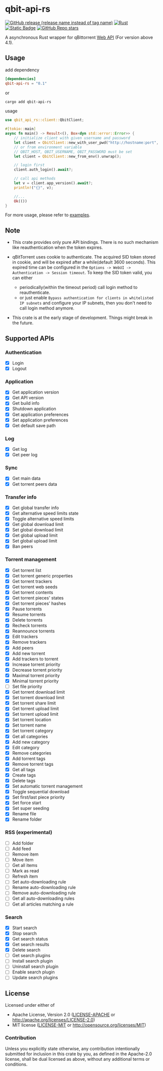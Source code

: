 # qbit-api-rs

[![GitHub release (release name instead of tag name)](https://img.shields.io/github/v/release/koro33/qbit-api-rs)](https://github.com/Koro33/qbit-api-rs/releases) [![Rust](https://img.shields.io/badge/Rust-stable-brightgreen)](https://www.rust-lang.org/) [![Static Badge](https://img.shields.io/badge/license-Apache--2.0_OR_MIT-blue)](./LICENSE-APACHE) [![GitHub Repo stars](https://img.shields.io/github/stars/koro33/qbit-api-rs?style=social)](https://github.com/Koro33/qbit-api-rs)

A asynchronous Rust wrapper for qBittorrent [Web API](https://github.com/qbittorrent/qBittorrent/wiki/WebUI-API-(qBittorrent-4.1)) (For version above 4.1).

## Usage

add dependency

```toml
[dependencies]
qbit-api-rs = "0.1"
```

or

```sh
cargo add qbit-api-rs
```

usage

```rust
use qbit_api_rs::client::QbitClient;

#[tokio::main]
async fn main() -> Result<(), Box<dyn std::error::Error>> {
    // initialize client with given username and password
    let client = QbitClient::new_with_user_pwd("http://hostname:port", "admin", "adminadmin").unwrap();
    // or from environment variable
    // QBIT_HOST, QBIT_USERNAME, QBIT_PASSWORD must be set
    let client = QbitClient::new_from_env().unwrap();

    // login first
    client.auth_login().await?;

    // call api methods
    let v = client.app_version().await?;
    println!("{}", v);

    //...
    Ok(())
}
```

For more usage, please refer to [examples](https://github.com/Koro33/qbit-api-rs/tree/master/examples).

## Note

- This crate provides only pure API bindings. There is no such mechanism like reauthentication when the token expires.

- qBitTorrent uses cookie to authenticate. The acquired SID token stored in cookie, and will be expired after a while(default 3600 seconds). This expired time can be configured in the `Options -> WebUI -> Authentication -> Session timeout`. To keep the SID token valid, you can either
  - periodically(within the timeout period) call login method to reauthenticate.
  - or just enable `Bypass authentication for clients in whitelisted IP subnets` and configure your IP subnets, then you don't need to call login method anymore.

- This crate is at the early stage of development. Things might break in the future.

## Supported APIs

### Authentication

- [x] Login
- [x] Logout

### Application

- [x] Get application version
- [x] Get API version
- [x] Get build info
- [x] Shutdown application
- [x] Get application preferences
- [x] Set application preferences
- [x] Get default save path

### Log

- [x] Get log
- [x] Get peer log

### Sync

- [x] Get main data
- [x] Get torrent peers data

### Transfer info

- [x] Get global transfer info
- [x] Get alternative speed limits state
- [x] Toggle alternative speed limits
- [x] Get global download limit
- [x] Set global download limit
- [x] Get global upload limit
- [x] Set global upload limit
- [x] Ban peers

### Torrent management

- [x] Get torrent list
- [x] Get torrent generic properties
- [x] Get torrent trackers
- [x] Get torrent web seeds
- [x] Get torrent contents
- [x] Get torrent pieces' states
- [x] Get torrent pieces' hashes
- [x] Pause torrents
- [x] Resume torrents
- [x] Delete torrents
- [x] Recheck torrents
- [x] Reannounce torrents
- [x] Edit trackers
- [x] Remove trackers
- [x] Add peers
- [x] Add new torrent
- [x] Add trackers to torrent
- [x] Increase torrent priority
- [x] Decrease torrent priority
- [x] Maximal torrent priority
- [x] Minimal torrent priority
- [ ] Set file priority
- [x] Get torrent download limit
- [x] Set torrent download limit
- [x] Set torrent share limit
- [x] Get torrent upload limit
- [x] Set torrent upload limit
- [x] Set torrent location
- [x] Set torrent name
- [x] Set torrent category
- [x] Get all categories
- [x] Add new category
- [x] Edit category
- [x] Remove categories
- [x] Add torrent tags
- [x] Remove torrent tags
- [x] Get all tags
- [x] Create tags
- [x] Delete tags
- [x] Set automatic torrent management
- [x] Toggle sequential download
- [x] Set first/last piece priority
- [x] Set force start
- [x] Set super seeding
- [x] Rename file
- [x] Rename folder

### RSS (experimental)

- [ ] Add folder
- [ ] Add feed
- [ ] Remove item
- [ ] Move item
- [ ] Get all items
- [ ] Mark as read
- [ ] Refresh item
- [ ] Set auto-downloading rule
- [ ] Rename auto-downloading rule
- [ ] Remove auto-downloading rule
- [ ] Get all auto-downloading rules
- [ ] Get all articles matching a rule

### Search

- [x] Start search
- [x] Stop search
- [x] Get search status
- [x] Get search results
- [x] Delete search
- [ ] Get search plugins
- [ ] Install search plugin
- [ ] Uninstall search plugin
- [ ] Enable search plugin
- [ ] Update search plugins

## License

Licensed under either of

- Apache License, Version 2.0 ([LICENSE-APACHE](LICENSE-APACHE) or <http://apache.org/licenses/LICENSE-2.0>)
- MIT license ([LICENSE-MIT](LICENSE-MIT) or <http://opensource.org/licenses/MIT>)

### Contribution

Unless you explicitly state otherwise, any contribution intentionally submitted for inclusion in this crate by you, as defined in the Apache-2.0 license, shall be dual licensed as above, without any additional terms or conditions.
